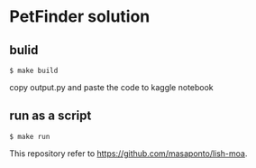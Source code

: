 # PetFinder solution

## bulid
```
$ make build
```
copy output.py and paste the code to kaggle notebook

## run as a script
```
$ make run
```

This repository refer to https://github.com/masaponto/lish-moa.
